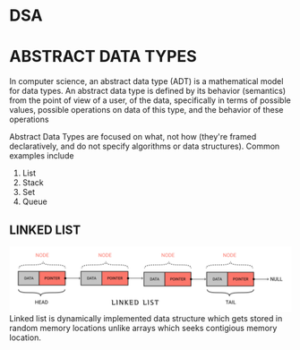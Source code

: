 # DSA

# ABSTRACT DATA TYPES
In computer science, an abstract data type (ADT) is a mathematical model for data types. An abstract data type is defined by its behavior (semantics) from the point of view of a user, of the data, specifically in terms of possible values, possible operations on data of this type, and the behavior of these operations

Abstract Data Types are focused on what, not how (they're framed declaratively, and do not specify algorithms or data structures). Common examples include 
1. List
2. Stack
3. Set
4. Queue

## LINKED LIST
![linked list](./img/linked_list.png)
Linked list is dynamically implemented data structure which gets stored in random memory locations unlike arrays which seeks contigious memory location. <br>





